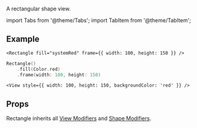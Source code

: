 ---
---

A rectangular shape view.

import Tabs from '@theme/Tabs';
import TabItem from '@theme/TabItem';

## Example

<Tabs>
<TabItem value="srn" label="swiftui-react-native">

```tsx
<Rectangle fill="systemRed" frame={{ width: 100, height: 150 }} />
```

</TabItem>
<TabItem value="swiftui" label="SwiftUI">

```swift
Rectangle()
    .fill(Color.red)
    .frame(width: 100, height: 150)
```

</TabItem>
<TabItem value="react-native" label="React Native">

```tsx
<View style={{ width: 100, height: 150, backgroundColor: 'red' }} />
```

</TabItem>
</Tabs>

## Props

Rectangle inherits all [View Modifiers](../modifiers#view-modifiers) and [Shape Modifiers](../modifiers#text-modifiers).
